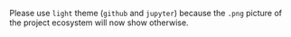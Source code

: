 Please use `light` theme (`github` and `jupyter`) because the `.png` picture of the project ecosystem will now show otherwise.
